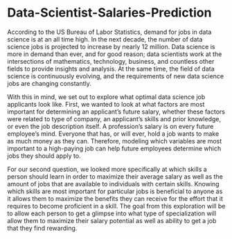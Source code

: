 # Data-Scientist-Salaries-Prediction

According to the US Bureau of Labor Statistics, demand for jobs in data science is at an all time high. In the next decade, the number of data science jobs is projected to increase by nearly 12 million. Data science is more in demand than ever, and for good reason; data scientists work at the intersections of mathematics, technology, business, and countless other fields to provide insights and analysis. At the same time, the field of data science is continuously evolving, and the requirements of new data science jobs are changing constantly.

With this in mind, we set out to explore what optimal data science job applicants look like. First, we wanted to look at what factors are most important for determining an applicant’s future salary, whether these factors were related to type of company, an applicant’s skills and prior knowledge, or even the job description itself. A profession’s salary is on every future employee’s mind. Everyone that has, or will ever, hold a job wants to make as much money as they can. Therefore, modeling which variables are most important to a high-paying job can help future employees determine which jobs they should apply to.

For our second question, we looked more specifically at which skills a person should learn in order to maximize their average salary as well as the amount of jobs that are available to individuals with certain skills. Knowing which skills are most important for particular jobs is beneficial to anyone as it allows them to maximize the benefits they can receive for the effort that it requires to become proficient in a skill. The goal from this exploration will be to allow each person to get a glimpse into what type of specialization will allow them to maximize their salary potential as well as ability to get a job that they find rewarding.
